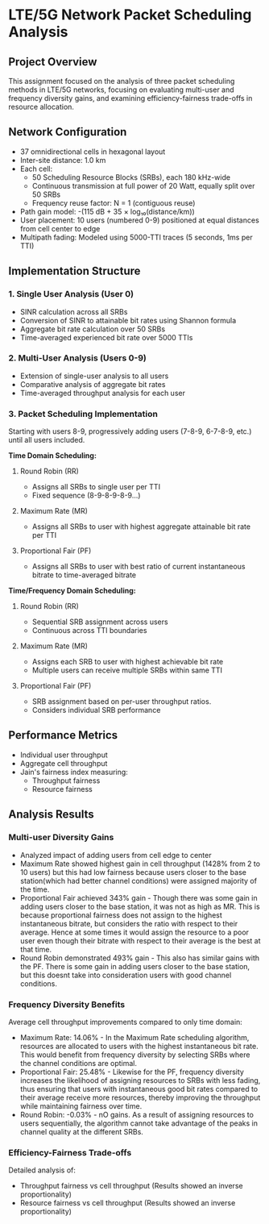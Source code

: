 # LTE/5G Network Packet Scheduling Analysis

## Project Overview
This assignment focused on the analysis of three packet scheduling methods in LTE/5G networks, focusing on evaluating multi-user and frequency diversity gains, and examining efficiency-fairness trade-offs in resource allocation.

## Network Configuration
- 37 omnidirectional cells in hexagonal layout
- Inter-site distance: 1.0 km
- Each cell:
  - 50 Scheduling Resource Blocks (SRBs), each 180 kHz-wide
  - Continuous transmission at full power of 20 Watt, equally split over 50 SRBs
  - Frequency reuse factor: N = 1 (contiguous reuse)
- Path gain model: -(115 dB + 35 × log₁₀(distance/km))
- User placement: 10 users (numbered 0-9) positioned at equal distances from cell center to edge
- Multipath fading: Modeled using 5000-TTI traces (5 seconds, 1ms per TTI)

## Implementation Structure

### 1. Single User Analysis (User 0)
- SINR calculation across all SRBs
- Conversion of SINR to attainable bit rates using Shannon formula
- Aggregate bit rate calculation over 50 SRBs
- Time-averaged experienced bit rate over 5000 TTIs

### 2. Multi-User Analysis (Users 0-9)
- Extension of single-user analysis to all users
- Comparative analysis of aggregate bit rates
- Time-averaged throughput analysis for each user

### 3. Packet Scheduling Implementation
Starting with users 8-9, progressively adding users (7-8-9, 6-7-8-9, etc.) until all users included.

**Time Domain Scheduling:**
1. Round Robin (RR)
   - Assigns all SRBs to single user per TTI
   - Fixed sequence (8-9-8-9-8-9...)

2. Maximum Rate (MR)
   - Assigns all SRBs to user with highest aggregate attainable bit rate per TTI

3. Proportional Fair (PF)
   - Assigns all SRBs to user with best ratio of current instantaneous bitrate to time-averaged bitrate

**Time/Frequency Domain Scheduling:**
1. Round Robin (RR)
   - Sequential SRB assignment across users
   - Continuous across TTI boundaries

2. Maximum Rate (MR)
   - Assigns each SRB to user with highest achievable bit rate
   - Multiple users can receive multiple SRBs within same TTI

3. Proportional Fair (PF)
   - SRB assignment based on per-user throughput ratios. 
   - Considers individual SRB performance

## Performance Metrics
- Individual user throughput
- Aggregate cell throughput
- Jain's fairness index measuring:
  - Throughput fairness
  - Resource fairness

## Analysis Results

### Multi-user Diversity Gains
- Analyzed impact of adding users from cell edge to center
- Maximum Rate showed highest gain in cell throughput (1428% from 2 to 10 users) but this had low fairness because users closer to the base station(which had better channel conditions) were assigned majority of the time.
- Proportional Fair achieved 343% gain - Though there was some gain in adding users closer to the base station, it was not as high as MR. This is because proportional fairness does not assign to the highest instantaneous bitrate, but considers the ratio with respect to their average. Hence at some times it would assign the resource to a poor user even though their bitrate with respect to their average is the best at that time. 
- Round Robin demonstrated 493% gain - This also has similar gains with the PF. There is some gain in adding users closer to the base station, but this doesnt take into consideration users with good channel conditions.

### Frequency Diversity Benefits
Average cell throughput improvements compared to only time domain:
- Maximum Rate: 14.06% - In the Maximum Rate scheduling algorithm, resources are allocated to users with the highest instantaneous bit rate. This would benefit from frequency diversity by selecting SRBs where the channel conditions are optimal.
- Proportional Fair: 25.48% - Likewise for the PF, frequency diversity increases the likelihood of assigning resources to SRBs with less fading, thus ensuring that users with instantaneous good bit rates compared to their average receive more resources, thereby improving the throughput while maintaining fairness over time.
- Round Robin: -0.03% - nO gains. As a result of assigning resources to users sequentially, the algorithm cannot take
advantage of the peaks in channel quality at the different SRBs.

### Efficiency-Fairness Trade-offs
Detailed analysis of:
- Throughput fairness vs cell throughput (Results showed an inverse proportionality)
- Resource fairness vs cell throughput (Results showed an inverse proportionality)



